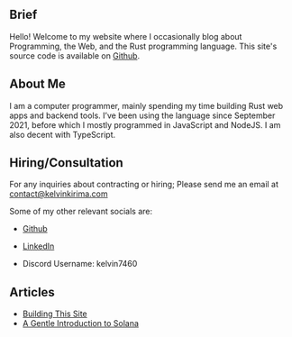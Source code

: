 ## Brief

Hello! Welcome to my website where I occasionally blog about Programming, the Web, and the Rust programming language. This site's source code is available on [Github](https://github.com/kelvinkirima014/kelvinkirima.com).

## About Me 

I am a computer programmer, mainly spending my time building Rust web apps and backend tools. I’ve been using the language since September 2021, before which I mostly programmed in JavaScript and NodeJS. I am also decent with TypeScript. 

## Hiring/Consultation
For any inquiries about contracting or hiring; Please send me an email at contact@kelvinkirima.com

Some of my other relevant socials are:


- [Github](https://github.com/kelvinkirima014)

- [LinkedIn](https://linkedin.com/in/your_profile)

- Discord Username: kelvin7460
  

## Articles 

- [Building This Site](building_this_site.html)
- [A Gentle Introduction to Solana](gentle_intro.html)


